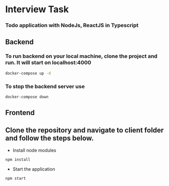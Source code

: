 # Interview Task
### Todo application with NodeJs, ReactJS in Typescript

## Backend
### To run backend on your local machine, clone the project and run. It will start on localhost:4000
```zsh
docker-compose up -d
```

### To stop the backend server use
```zsh
docker-compose down
```

## Frontend

## Clone the repository and navigate to client folder and follow the steps below.

- Install node modules
```shell
npm install
```

- Start the application

```shell
npm start
```

